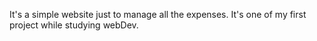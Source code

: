 It's a simple website just to manage all the expenses. It's one of my first project while studying webDev.
                        